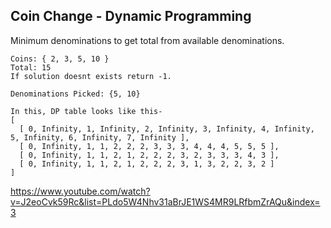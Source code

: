 ## Coin Change - Dynamic Programming
Minimum denominations to get total from available denominations.<br/>
```
Coins: { 2, 3, 5, 10 }
Total: 15
If solution doesnt exists return -1.

Denominations Picked: {5, 10}
```
```
In this, DP table looks like this-
[ 
  [ 0, Infinity, 1, Infinity, 2, Infinity, 3, Infinity, 4, Infinity, 5, Infinity, 6, Infinity, 7, Infinity ],
  [ 0, Infinity, 1, 1, 2, 2, 2, 3, 3, 3, 4, 4, 4, 5, 5, 5 ],
  [ 0, Infinity, 1, 1, 2, 1, 2, 2, 2, 3, 2, 3, 3, 3, 4, 3 ],
  [ 0, Infinity, 1, 1, 2, 1, 2, 2, 2, 3, 1, 3, 2, 2, 3, 2 ] 
]
```
https://www.youtube.com/watch?v=J2eoCvk59Rc&list=PLdo5W4Nhv31aBrJE1WS4MR9LRfbmZrAQu&index=3